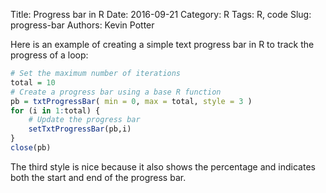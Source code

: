 Title: Progress bar in R
Date: 2016-09-21
Category: R
Tags: R, code
Slug: progress-bar
Authors: Kevin Potter

Here is an example of creating a simple text progress bar in R to track the progress of a loop:  

```r
# Set the maximum number of iterations
total = 10
# Create a progress bar using a base R function
pb = txtProgressBar( min = 0, max = total, style = 3 )
for (i in 1:total) {
	# Update the progress bar
	setTxtProgressBar(pb,i)
}
close(pb)
```

The third style is nice because it also shows the percentage and indicates both the start and end of the progress bar.
